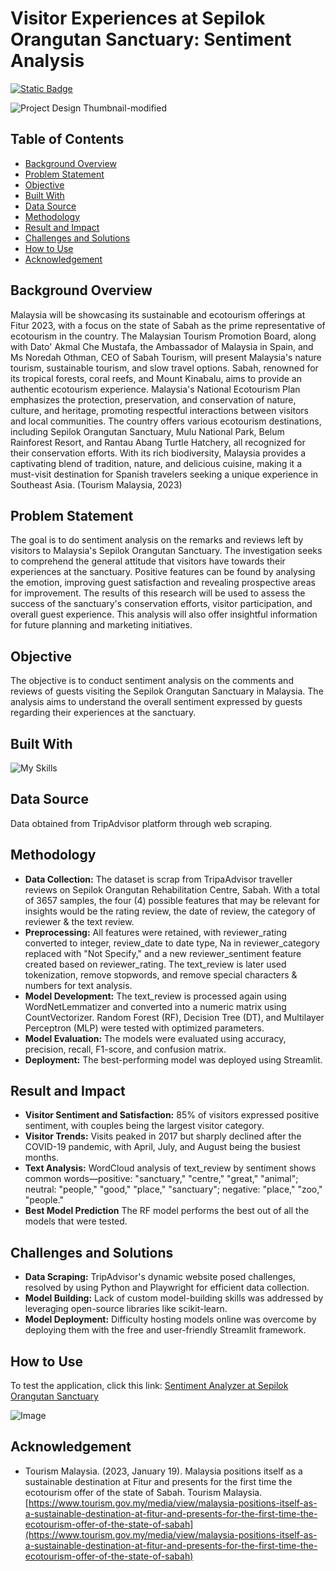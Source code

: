 # Visitor Experiences at Sepilok Orangutan Sanctuary: Sentiment Analysis

[![Static Badge](https://img.shields.io/badge/Back_to_Portfolio_Page-red?style=for-the-badge&logo=github&labelColor=black)](https://izzad2413.github.io/nazmirulizzadnassir.github.io/)

![Project Design Thumbnail-modified](https://github.com/user-attachments/assets/d212530f-8549-4570-9a8a-b30e7a00749b)

## Table of Contents 

- [Background Overview](#background-overview)
- [Problem Statement](#problem-statement)
- [Objective](#objective)
- [Built With](#built-with)
- [Data Source](#data-source)
- [Methodology](#methodology)
- [Result and Impact](#result-and-impact)
- [Challenges and Solutions](#challenges-and-solutions)
- [How to Use](#how-to-use)
- [Acknowledgement](#acknowledgement)

## Background Overview

Malaysia will be showcasing its sustainable and ecotourism offerings at Fitur 2023, with a focus on the state of Sabah as the prime representative of ecotourism in the country. The Malaysian Tourism Promotion Board, along with Dato' Akmal Che Mustafa, the Ambassador of Malaysia in Spain, and Ms Noredah Othman, CEO of Sabah Tourism, will present Malaysia's nature tourism, sustainable tourism, and slow travel options. Sabah, renowned for its tropical forests, coral reefs, and Mount Kinabalu, aims to provide an authentic ecotourism experience. Malaysia's National Ecotourism Plan emphasizes the protection, preservation, and conservation of nature, culture, and heritage, promoting respectful interactions between visitors and local communities. The country offers various ecotourism destinations, including Sepilok Orangutan Sanctuary, Mulu National Park, Belum Rainforest Resort, and Rantau Abang Turtle Hatchery, all recognized for their conservation efforts. With its rich biodiversity, Malaysia provides a captivating blend of tradition, nature, and delicious cuisine, making it a must-visit destination for Spanish travelers seeking a unique experience in Southeast Asia. (Tourism Malaysia, 2023)

## Problem Statement

The goal is to do sentiment analysis on the remarks and reviews left by visitors to Malaysia's Sepilok Orangutan Sanctuary. The investigation seeks to comprehend the general attitude that visitors have towards their experiences at the sanctuary. Positive features can be found by analysing the emotion, improving guest satisfaction and revealing prospective areas for improvement. The results of this research will be used to assess the success of the sanctuary's conservation efforts, visitor participation, and overall guest experience. This analysis will also offer insightful information for future planning and marketing initiatives.

## Objective

The objective is to conduct sentiment analysis on the comments and reviews of guests visiting the Sepilok Orangutan Sanctuary in Malaysia. The analysis aims to understand the overall sentiment expressed by guests regarding their experiences at the sanctuary.

## Built With

![My Skills](https://go-skill-icons.vercel.app/api/icons?i=vscode,python,playwright,scikitlearn,streamlit,nltk&titles=true)


## Data Source
Data obtained from TripAdvisor platform through web scraping. 

## Methodology

- **Data Collection:** The dataset is scrap from TripaAdvisor traveller reviews on Sepilok Orangutan Rehabilitation Centre, Sabah. With a total of 3657 samples, the four (4) possible features that may be relevant for insights would be the rating review, the date of review, the category of reviewer & the text review.
- **Preprocessing:** All features were retained, with reviewer_rating converted to integer, review_date to date type, Na in reviewer_category replaced with "Not Specify," and a new reviewer_sentiment feature created based on reviewer_rating. The text_review is later used tokenization, remove stopwords, and remove special characters & numbers for text analysis.
- **Model Development:** The text_review is processed again using WordNetLemmatizer and converted into a numeric matrix using CountVectorizer. Random Forest (RF), Decision Tree (DT), and Multilayer Perceptron (MLP) were tested with optimized parameters.
- **Model Evaluation:** The models were evaluated using accuracy, precision, recall, F1-score, and confusion matrix.
- **Deployment:** The best-performing model was deployed using Streamlit.

## Result and Impact

- **Visitor Sentiment and Satisfaction:** 85% of visitors expressed positive sentiment, with couples being the largest visitor category.
- **Visitor Trends:** Visits peaked in 2017 but sharply declined after the COVID-19 pandemic, with April, July, and August being the busiest months.
- **Text Analysis:** WordCloud analysis of text_review by sentiment shows common words—positive: "sanctuary," "centre," "great," "animal"; neutral: "people," "good," "place," "sanctuary"; negative: "place," "zoo," "people."
- **Best Model Prediction** The RF model performs the best out of all the models that were tested.

## Challenges and Solutions

- **Data Scraping:** TripAdvisor's dynamic website posed challenges, resolved by using Python and Playwright for efficient data collection.
- **Model Building:** Lack of custom model-building skills was addressed by leveraging open-source libraries like scikit-learn.
- **Model Deployment:** Difficulty hosting models online was overcome by deploying them with the free and user-friendly Streamlit framework.
  
## How to Use

To test the application, click this link: [Sentiment Analyzer at Sepilok Orangutan Sanctuary](https://nlp-sentiment-analysis-sepilok-co5cthyrwy3sowxbevmhrp.streamlit.app/)

![Image](https://github.com/user-attachments/assets/ef02a8bd-5ffa-450e-bed2-9245ff18167d)

## Acknowledgement

- Tourism Malaysia. (2023, January 19). Malaysia positions itself as a sustainable destination at Fitur and presents for the first time the ecotourism offer of the state of Sabah. Tourism Malaysia. [https://www.tourism.gov.my/media/view/malaysia-positions-itself-as-a-sustainable-destination-at-fitur-and-presents-for-the-first-time-the-ecotourism-offer-of-the-state-of-sabah](https://www.tourism.gov.my/media/view/malaysia-positions-itself-as-a-sustainable-destination-at-fitur-and-presents-for-the-first-time-the-ecotourism-offer-of-the-state-of-sabah)

